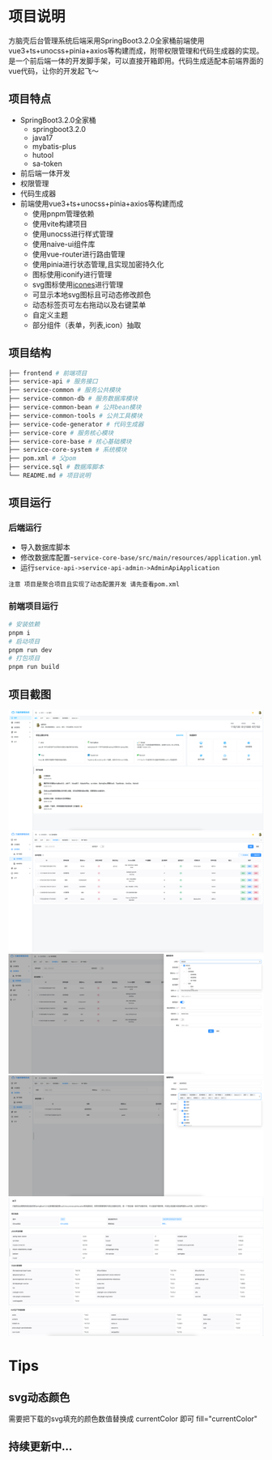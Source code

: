# 项目说明
方脑壳后台管理系统后端采用SpringBoot3.2.0全家桶前端使用vue3+ts+unocss+pinia+axios等构建而成，附带权限管理和代码生成器的实现。是一个前后端一体的开发脚手架，可以直接开箱即用。代码生成适配本前端界面的vue代码，让你的开发起飞～
## 项目特点
- SpringBoot3.2.0全家桶
  - springboot3.2.0
  - java17
  - mybatis-plus
  - hutool
  - sa-token
- 前后端一体开发
- 权限管理
- 代码生成器
- 前端使用vue3+ts+unocss+pinia+axios等构建而成
  - 使用pnpm管理依赖
  - 使用vite构建项目
  - 使用unocss进行样式管理
  - 使用naive-ui组件库
  - 使用vue-router进行路由管理
  - 使用pinia进行状态管理,且实现加密持久化
  - 图标使用iconify进行管理
  - svg图标使用[icones](https://icones.js.org/collection/all)进行管理
  - 可显示本地svg图标且可动态修改颜色
  - 动态标签页可左右拖动以及右键菜单
  - 自定义主题
  - 部分组件（表单，列表,icon）抽取
## 项目结构
```bash
├── frontend # 前端项目
├── service-api # 服务接口
├── service-common # 服务公共模块
├── service-common-db # 服务数据库模块
├── service-common-bean # 公共bean模块
├── service-common-tools # 公共工具模块
├── service-code-generator # 代码生成器
├── service-core # 服务核心模块
├── service-core-base # 核心基础模块
├── service-core-system # 系统模块
├── pom.xml # 父pom
├── service.sql # 数据库脚本
└── README.md # 项目说明
```
## 项目运行
### 后端运行
- 导入数据库脚本
- 修改数据库配置-`service-core-base/src/main/resources/application.yml`
- 运行`service-api->service-api-admin->AdminApiApplication`
```
注意 项目是聚合项目且实现了动态配置开发 请先查看pom.xml
```
### 前端项目运行
```bash
# 安装依赖
pnpm i
# 启动项目
pnpm run dev
# 打包项目
pnpm run build
```

## 项目截图
![img_3.png](doc%2Fimage%2Fimg_3.png)
![img.png](doc%2Fimage%2Fimg.png)
![img_1.png](doc%2Fimage%2Fimg_1.png)
![img_2.png](doc%2Fimage%2Fimg_2.png)
![img_4.png](doc%2Fimage%2Fimg_4.png)
![img_5.png](doc%2Fimage%2Fimg_5.png)

# Tips
## svg动态颜色
需要把下载的svg填充的颜色数值替换成 currentColor 即可 fill="currentColor"



## 持续更新中...

